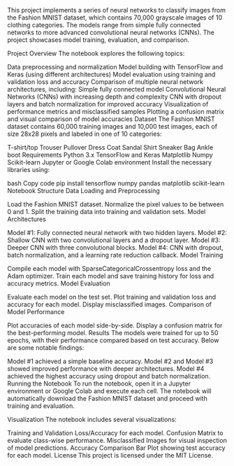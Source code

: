 This project implements a series of neural networks to classify images from the Fashion MNIST dataset, which contains 70,000 grayscale images of 10 clothing categories. The models range from simple fully connected networks to more advanced convolutional neural networks (CNNs). The project showcases model training, evaluation, and comparison.

Project Overview
The notebook explores the following topics:

Data preprocessing and normalization
Model building with TensorFlow and Keras (using different architectures)
Model evaluation using training and validation loss and accuracy
Comparison of multiple neural network architectures, including:
Simple fully connected model
Convolutional Neural Networks (CNNs) with increasing depth and complexity
CNN with dropout layers and batch normalization for improved accuracy
Visualization of performance metrics and misclassified samples
Plotting a confusion matrix and visual comparison of model accuracies
Dataset
The Fashion MNIST dataset contains 60,000 training images and 10,000 test images, each of size 28x28 pixels and labeled in one of 10 categories:

T-shirt/top
Trouser
Pullover
Dress
Coat
Sandal
Shirt
Sneaker
Bag
Ankle boot
Requirements
Python 3.x
TensorFlow and Keras
Matplotlib
Numpy
Scikit-learn
Jupyter or Google Colab environment
Install the necessary libraries using:

bash
Copy code
pip install tensorflow numpy pandas matplotlib scikit-learn
Notebook Structure
Data Loading and Preprocessing

Load the Fashion MNIST dataset.
Normalize the pixel values to be between 0 and 1.
Split the training data into training and validation sets.
Model Architectures

Model #1: Fully connected neural network with two hidden layers.
Model #2: Shallow CNN with two convolutional layers and a dropout layer.
Model #3: Deeper CNN with three convolutional blocks.
Model #4: CNN with dropout, batch normalization, and a learning rate reduction callback.
Model Training

Compile each model with SparseCategoricalCrossentropy loss and the Adam optimizer.
Train each model and save training history for loss and accuracy metrics.
Model Evaluation

Evaluate each model on the test set.
Plot training and validation loss and accuracy for each model.
Display misclassified images.
Comparison of Model Performance

Plot accuracies of each model side-by-side.
Display a confusion matrix for the best-performing model.
Results
The models were trained for up to 50 epochs, with their performance compared based on test accuracy. Below are some notable findings:

Model #1 achieved a simple baseline accuracy.
Model #2 and Model #3 showed improved performance with deeper architectures.
Model #4 achieved the highest accuracy using dropout and batch normalization.
Running the Notebook
To run the notebook, open it in a Jupyter environment or Google Colab and execute each cell. The notebook will automatically download the Fashion MNIST dataset and proceed with training and evaluation.

Visualization
The notebook includes several visualizations:

Training and Validation Loss/Accuracy for each model.
Confusion Matrix to evaluate class-wise performance.
Misclassified Images for visual inspection of model predictions.
Accuracy Comparison Bar Plot showing test accuracy for each model.
License
This project is licensed under the MIT License.
